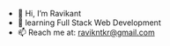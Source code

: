 - 👋 Hi, I’m Ravikant
- 👀 learning Full Stack Web Development
- 📫 Reach me at: ravikntkr@gmail.com

<!---
Ravikantwp/Ravikantwp is a ✨ special ✨ repository because its `README.md` (this file) appears on your GitHub profile.
You can click the Preview link to take a look at your changes.
--->
